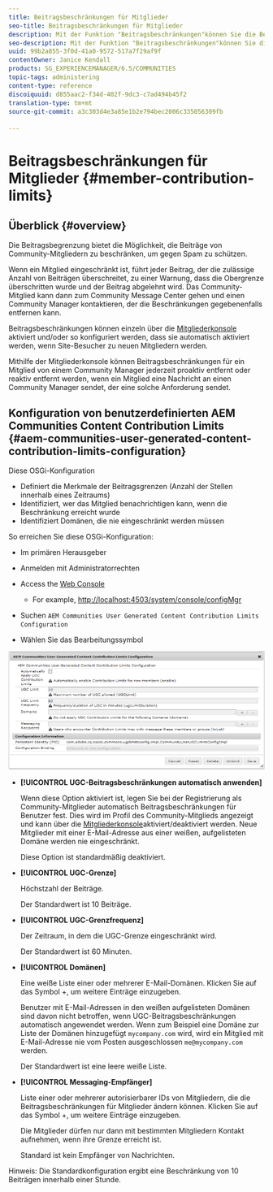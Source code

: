 ```yaml
---
title: Beitragsbeschränkungen für Mitglieder
seo-title: Beitragsbeschränkungen für Mitglieder
description: Mit der Funktion "Beitragsbeschränkungen"können Sie die Beiträge zum Schutz vor Spam einschränken
seo-description: Mit der Funktion "Beitragsbeschränkungen"können Sie die Beiträge zum Schutz vor Spam einschränken
uuid: 99b2a855-3f0d-41a0-9572-517a7f29af9f
contentOwner: Janice Kendall
products: SG_EXPERIENCEMANAGER/6.5/COMMUNITIES
topic-tags: administering
content-type: reference
discoiquuid: d855aac2-f34d-402f-9dc3-c7ad494b45f2
translation-type: tm+mt
source-git-commit: a3c303d4e3a85e1b2e794bec2006c335056309fb

---
```



# Beitragsbeschränkungen für Mitglieder {#member-contribution-limits}

## Überblick {#overview}

Die Beitragsbegrenzung bietet die Möglichkeit, die Beiträge von Community-Mitgliedern zu beschränken, um gegen Spam zu schützen.

Wenn ein Mitglied eingeschränkt ist, führt jeder Beitrag, der die zulässige Anzahl von Beiträgen überschreitet, zu einer Warnung, dass die Obergrenze überschritten wurde und der Beitrag abgelehnt wird. Das Community-Mitglied kann dann zum Community Message Center gehen und einen Community Manager kontaktieren, der die Beschränkungen gegebenenfalls entfernen kann.

Beitragsbeschränkungen können einzeln über die [Mitgliederkonsole](members.md) aktiviert und/oder so konfiguriert werden, dass sie automatisch aktiviert werden, wenn Site-Besucher zu neuen Mitgliedern werden.

Mithilfe der Mitgliederkonsole können Beitragsbeschränkungen für ein Mitglied von einem Community Manager jederzeit proaktiv entfernt oder reaktiv entfernt werden, wenn ein Mitglied eine Nachricht an einen Community Manager sendet, der eine solche Anforderung sendet.

## Konfiguration von benutzerdefinierten AEM Communities Content Contribution Limits {#aem-communities-user-generated-content-contribution-limits-configuration}

Diese OSGi-Konfiguration

* Definiert die Merkmale der Beitragsgrenzen (Anzahl der Stellen innerhalb eines Zeitraums)
* Identifiziert, wer das Mitglied benachrichtigen kann, wenn die Beschränkung erreicht wurde
* Identifiziert Domänen, die nie eingeschränkt werden müssen

So erreichen Sie diese OSGi-Konfiguration:

* Im primären Herausgeber
* Anmelden mit Administratorrechten
* Access the [Web Console](../../help/sites-deploying/configuring-osgi.md)

   * For example, [http://localhost:4503/system/console/configMgr](http://localhost:4503/system/console/configMgr)

* Suchen `AEM Communities User Generated Content Contribution Limits Configuration`
* Wählen Sie das Bearbeitungssymbol

![chlimage_1-127](assets/chlimage_1-127.png)

* **[!UICONTROL UGC-Beitragsbeschränkungen automatisch anwenden]**

   Wenn diese Option aktiviert ist, legen Sie bei der Registrierung als Community-Mitglieder automatisch Beitragsbeschränkungen für Benutzer fest. Dies wird im Profil des Community-Mitglieds angezeigt und kann über die [Mitgliederkonsole](members.md)aktiviert/deaktiviert werden. Neue Mitglieder mit einer E-Mail-Adresse aus einer weißen, aufgelisteten Domäne werden nie eingeschränkt.

   Diese Option ist standardmäßig deaktiviert.

* **[!UICONTROL UGC-Grenze]**

   Höchstzahl der Beiträge.

   Der Standardwert ist 10 Beiträge.

* **[!UICONTROL UGC-Grenzfrequenz]**

   Der Zeitraum, in dem die UGC-Grenze eingeschränkt wird.

   Der Standardwert ist 60 Minuten.

* **[!UICONTROL Domänen]**

   Eine weiße Liste einer oder mehrerer E-Mail-Domänen. Klicken Sie auf das Symbol +, um weitere Einträge einzugeben.

   Benutzer mit E-Mail-Adressen in den weißen aufgelisteten Domänen sind davon nicht betroffen, wenn UGC-Beitragsbeschränkungen automatisch angewendet werden. Wenn zum Beispiel eine Domäne zur Liste der Domänen hinzugefügt `mycompany.com` wird, wird ein Mitglied mit E-Mail-Adresse nie vom Posten ausgeschlossen `me@mycompany.com` werden.

   Der Standardwert ist eine leere weiße Liste.

* **[!UICONTROL Messaging-Empfänger]**

   Liste einer oder mehrerer autorisierbarer IDs von Mitgliedern, die die Beitragsbeschränkungen für Mitglieder ändern können. Klicken Sie auf das Symbol +, um weitere Einträge einzugeben.

   Die Mitglieder dürfen nur dann mit bestimmten Mitgliedern Kontakt aufnehmen, wenn ihre Grenze erreicht ist.

   Standard ist kein Empfänger von Nachrichten.

Hinweis: Die Standardkonfiguration ergibt eine Beschränkung von 10 Beiträgen innerhalb einer Stunde.
